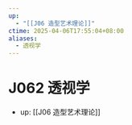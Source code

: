 ```yaml
---
up:
  - "[[J06 造型艺术理论]]"
ctime: 2025-04-06T17:55:04+08:00
aliases:
  - 透视学
---
```


# J062 透视学

- up: [[J06 造型艺术理论]]
